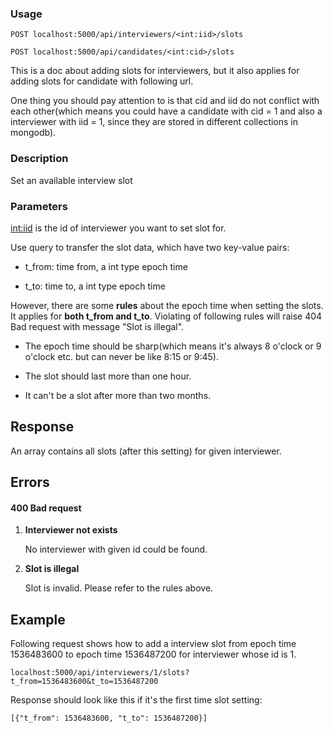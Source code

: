 ### Usage

`POST localhost:5000/api/interviewers/<int:iid>/slots
`

`POST localhost:5000/api/candidates/<int:cid>/slots
`

This is a doc about adding slots for interviewers,
but it also applies for adding slots for candidate with following url.

One thing you should pay attention to is that cid and iid do not conflict with each other(which means you could have a candidate with cid = 1 and also a interviewer with iid = 1, since they are stored in different collections in mongodb).

### Description

Set an available interview slot

### Parameters

<int:iid> is the id of interviewer you want to set slot for.

Use query to transfer the slot data, which have two key-value pairs:
* t_from: time from, a int type epoch time

* t_to: time to, a int type epoch time

However, there are some **rules** about the epoch time when setting the slots. It applies for **both t_from and t_to**. Violating of following rules will raise 404 Bad request with message "Slot is illegal".

* The epoch time should be sharp(which means it's always 8 o'clock or 9 o'clock etc. but can never be like 8:15 or 9:45).

* The slot should last more than one hour.

* It can't be a slot after more than two months.

## Response

An array contains all slots (after this setting) for given interviewer.

## Errors

#### 400 Bad request
1. **Interviewer not exists**

    No interviewer with given id could be found.

2. **Slot is illegal**

    Slot is invalid. Please refer to the rules above.

## Example

Following request shows how to add a interview slot from epoch time 1536483600 to epoch time 1536487200 for interviewer whose id is 1.

`
localhost:5000/api/interviewers/1/slots?t_from=1536483600&t_to=1536487200
`



Response should look like this if it's the first time slot setting:

`
[{"t_from": 1536483600, "t_to": 1536487200}]
`
